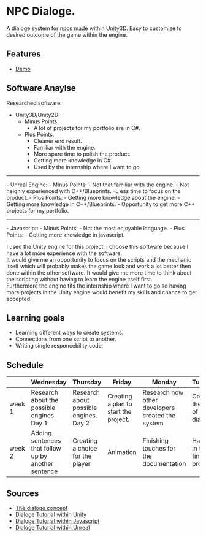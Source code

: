# NPC Dialoge.
A dialoge system for npcs made within Unity3D. Easy to customize to desired outcome of the game within the engine.

## Features
- [Demo](lucashilgevoord.com/demo/NPCDialoge)

## Software Anaylse 
Researched software:
- Unity3D/Unity2D:
	- Minus Points:
		- A lot of projects for my portfolio are in C#.
	- Plus Points:
		- Cleaner end result.
		- Familiar with the engine.
		- More spare time to polish the product.
		- Getting more knowledge in C#.
		- Used by the internship where I want to go.
<hr>
- Unreal Engine:
	- Minus Points:
		- Not that familiar with the engine.
		- Not heighly experienced with C++/Blueprints.
		-L ess time to focus on the product.
	- Plus Points:
		- Getting more knowledge about the engine.
		- Getting more knowledge in C++/Blueprints.
		- Opportunity to get more C++ projects for my portfolio.
<hr>
- Javascript:
	- Minus Points:
		- Not the most enjoyable language.
		- Plus Points:
		- Getting more knowledge in javascript.

I used the Unity engine for this project. I choose this software because I have a lot more experience with the software.<br>
It would give me an opportunity to focus on the scripts and the mechanic itself which will probably makes the game look and work a lot better then done within the other software. It would give me more time to think about the scripting without having to learn the engine itself first.<br>
Furthermore the engine fits the internship where I want to go so having more projects in the Unity engine would benefit my skills and chance to get accepted.


## Learning goals 
- Learning different ways to create systems.
- Connections from one script to another.
- Writing single responcebility code.

## Schedule 
| | Wednesday | Thursday | Friday | Monday | Tuesday |
| --- | --- | --- | --- | --- | --- |
|week 1 | Research about the possible engines. Day 1 | Research about possible engines. Day 2 | Creating a plan to start the project. | Research how other developers created the system | Creating the start of the dialoge |
|week 2 | Adding sentences that follow up by another sentence | Creating a choice for the player | Animation | Finishing touches for the documentation | Handing in the finished product |

## Sources
- [The dialoge concept](https://www.youtube.com/watch?v=C1SfZ2Fp_BQ)
- [Dialoge Tutorial within Unity](https://www.youtube.com/watch?v=_nRzoTzeyxU&t=1s)
- [Dialoge Tutorial within Javascript](https://www.youtube.com/watch?v=OjldfRR0pZs)
- [Dialoge Tutorial within Unreal](https://www.youtube.com/watch?v=vho7w6rUU7A)
